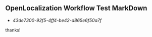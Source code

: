 ## OpenLocalization Workflow Test MarkDown
* *43de7300-92f5-4ff4-be42-d865e6f50a7f*
 
thanks!

<!--HONumber=Sep16_HO1-->


